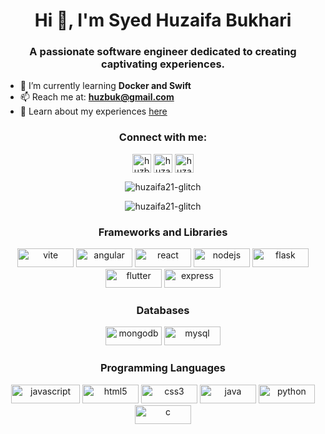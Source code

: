 <h1 align="center">Hi 👋, I'm Syed Huzaifa Bukhari</h1>
<h3 align="center">A passionate software engineer dedicated to creating captivating experiences.</h3>

- 🌱 I’m currently learning **Docker and Swift**
- 📫 Reach me at: **huzbuk@gmail.com**
- 📄 Learn about my experiences [here](https://drive.google.com/file/d/1viUUdZaDYKFwxr95L0Fu_jbS5GQfL7T2/view?usp=sharing)

<h3 align="center">Connect with me:</h3>
<p align="center">
  <a href="https://twitter.com/huzbuk" target="blank"><img align="center" src="https://img.shields.io/badge/-huzbuk-1DA1F2?style=flat&logo=Twitter&logoColor=white" alt="huzbuk" height="30" /></a>
  <a href="https://linkedin.com/in/huzaifa-bukhari-link" target="blank"><img align="center" src="https://img.shields.io/badge/-huzaifa--bukhari-0077B5?style=flat&logo=Linkedin&logoColor=white" alt="huzaifa-bukhari" height="30"/></a>
  <a href="https://instagram.com/huzaifa.bukhari_" target="blank"><img align="center" src="https://img.shields.io/badge/-huzaifa.bukhari_-E4405F?style=flat&logo=Instagram&logoColor=white" alt="huzaifa.bukhari_" height="30" /></a>
</p>

<p align="center">
  <img src="https://github-readme-stats.vercel.app/api/top-langs?username=huzaifa21-glitch&show_icons=true&locale=en&layout=compact" alt="huzaifa21-glitch" />
</p>
  
<p align="center">
  <img src="https://github-readme-streak-stats.herokuapp.com/?user=huzaifa21-glitch&" alt="huzaifa21-glitch" />
  <!-- <img src="https://github-readme-stats.vercel.app/api?username=huzaifa21-glitch&show_icons=true&locale=en" alt="huzaifa21-glitch" /> -->
</p>

<h3 align="center">Frameworks and Libraries</h3>
<p align="center">
  <img src="https://img.shields.io/badge/-Vite-B73BFE?style=flat&logo=vite&logoColor=white" alt="vite" width="90" height="30"/>
  <img src="https://img.shields.io/badge/-Angular-DD0031?style=flat&logo=angular&logoColor=white" alt="angular" width="90" height="30"/>
  <img src="https://img.shields.io/badge/-React-61DAFB?style=flat&logo=react&logoColor=white" alt="react" width="90" height="30"/>
  <img src="https://img.shields.io/badge/-Node.js-339933?style=flat&logo=nodedotjs&logoColor=white" alt="nodejs" width="90" height="30"/>
  <img src="https://img.shields.io/badge/-Flask-000000?style=flat&logo=flask&logoColor=white" alt="flask" width="90" height="30"/>
  <img src="https://img.shields.io/badge/-Flutter-02569B?style=flat&logo=flutter&logoColor=white" alt="flutter" width="90" height="30"/>
  <img src="https://img.shields.io/badge/-Express-000000?style=flat&logo=express&logoColor=white" alt="express" width="90" height="30"/>
</p>

<h3 align="center">Databases</h3>
<p align="center">
  <img src="https://img.shields.io/badge/-MongoDB-47A248?style=flat&logo=mongodb&logoColor=white" alt="mongodb" width="90" height="30"/>
  <img src="https://img.shields.io/badge/-MySQL-4479A1?style=flat&logo=mysql&logoColor=white" alt="mysql" width="90" height="30"/>
</p>

<h3 align="center">Programming Languages</h3>
<p align="center">
  <img src="https://img.shields.io/badge/-JavaScript-F7DF1E?style=flat&logo=javascript&logoColor=black" alt="javascript" width="110" height="30"/>
  <img src="https://img.shields.io/badge/-HTML5-E34F26?style=flat&logo=html5&logoColor=white" alt="html5" width="90" height="30"/>
  <img src="https://img.shields.io/badge/-CSS3-1572B6?style=flat&logo=css3&logoColor=white" alt="css3" width="90" height="30"/>
  <img src="https://img.shields.io/badge/-Java-ED8B00?style=flat&logo=java&logoColor=white" alt="java" width="90" height="30"/>
  <img src="https://img.shields.io/badge/-Python-3776AB?style=flat&logo=python&logoColor=white" alt="python" width="90" height="30"/>
  <img src="https://img.shields.io/badge/-C-A8B9CC?style=flat&logo=c&logoColor=black" alt="c" width="90" height="30"/>
</p>
